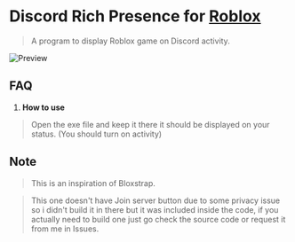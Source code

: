 # Discord Rich Presence for [Roblox](https://roblox.com/)

> A program to display Roblox game on Discord activity.

![Preview](https://github.com/mengdeveloper/RobloxDiscordRPC/assets/53615275/709d6070-ca86-4713-8bf3-926a2be96733)

## FAQ

1. **How to use**
> Open the exe file and keep it there it should be displayed on your status. (You should turn on activity)

## Note
> This is an inspiration of Bloxstrap.

> This one doesn't have Join server button due to some privacy issue so i didn't build it in there but it was included inside the code, if you actually need to build one just go check the source code or request it from me in Issues.
